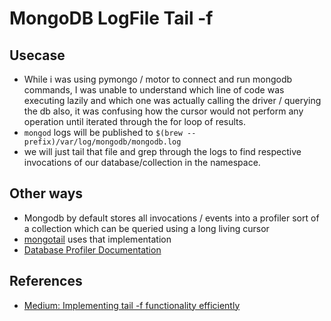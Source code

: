 # MongoDB LogFile Tail -f

## Usecase
- While i was using pymongo / motor to connect and run mongodb commands, I was unable to understand which line of code 
was executing lazily and which one was actually calling the driver / querying the db 
also, it was confusing how the cursor would not perform any operation until iterated through the for loop of results.
- `mongod` logs will be published to `$(brew --prefix)/var/log/mongodb/mongodb.log`
- we will just tail that file and grep through the logs to find respective invocations of our database/collection in the namespace.

## Other ways
- Mongodb by default stores all invocations / events into a profiler sort of a collection which can be queried using a long living cursor
- [mongotail](https://github.com/mrsarm/mongotail) uses that implementation
- [Database Profiler Documentation](https://www.mongodb.com/docs/manual/tutorial/manage-the-database-profiler/)

## References
- [Medium: Implementing tail -f functionality efficiently](https://kodewithkamran.medium.com/implementing-tail-f-in-node-js-edeb412eb587)
